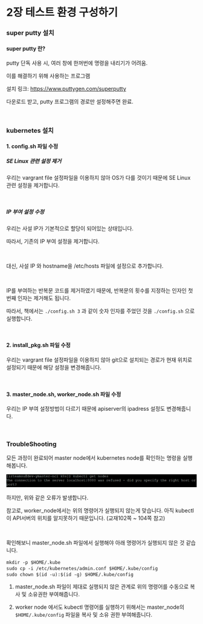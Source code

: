 # 2장 테스트 환경 구성하기

### super putty 설치

#### super putty 란?

putty 단독 사용 시, 여러 창에 한꺼번에 명령을 내리기가 어려움.

이를 해결하기 위해 사용하는 프로그램

설치 링크: https://www.puttygen.com/superputty

다운로드 받고, putty 프로그램의 경로만 설정해주면 완료.

<br>

### kubernetes 설치

#### 1. config.sh 파일 수정

##### SE Linux 관련 설정 제거

우리는 vargrant file 설정파일을 이용하지 않아 OS가 다를 것이기 때문에 SE Linux 관련 설정을 제거합니다.

<br>

##### IP 부여 설정 수정

우리는 사설 IP가 기본적으로 할당이 되어있는 상태입니다.

따라서, 기존의 IP 부여 설정을 제거합니다.

<br>

대신, 사설 IP 와 hostname을 /etc/hosts 파일에 설정으로 추가합니다.

<br>

IP를 부여하는 반복문 코드를 제거하였기 때문에, 반복문의 횟수를 지정하는 인자인 첫번째 인자는 제거해도 됩니다.

따라서, 책에서는 `./config.sh 3`  과 같이 숫자 인자를 주었던 것을 `./config.sh` 으로 실행합니다.

<br>

#### 2. install_pkg.sh 파일 수정

우리는 vargrant file 설정파일을 이용하지 않아 git으로 설치되는 경로가 현재 위치로 설정되기 때문에 해당 설정을 변경해줍니다.

<br>

#### 3. master_node.sh, worker_node.sh 파일 수정

우리는 IP 부여 설정방법이 다르기 때문에 apiserver의 ipadress 설정도 변경해줍니다.

<br>

### TroubleShooting

모든 과정이 완료되어 master node에서 kubernetes node를 확인하는 명령을 실행해봅니다.

![image-20220319174152435](./images/k8s-trouble-1)

하지만, 위와 같은 오류가 발생합니다.

참고로, worker_node에서는 위의 명령어가 실행되지 않는게 맞습니다. 아직 kubectl 이 API서버의 위치를 알지못하기 때문입니다. (교재102쪽 ~ 104쪽 참고)

<br>

확인해보니 master_node.sh 파일에서 실행해야 아래 명령어가 실행되지 않은 것 같습니다.

```shell
mkdir -p $HOME/.kube
sudo cp -i /etc/kubernetes/admin.conf $HOME/.kube/config
sudo chown $(id -u):$(id -g) $HOME/.kube/config
```

1. master_node.sh 파일이 제대로 실행되지 않은 관계로 위의 명령어를 수동으로 복사 및 소유권한 부여해줍니다.

2. worker node 에서도 kubectl 명령어를 실행하기 위해서는 master_node의 `$HOME/.kube/config` 파일을 복사 및 소유 권한 부여해줍니다.